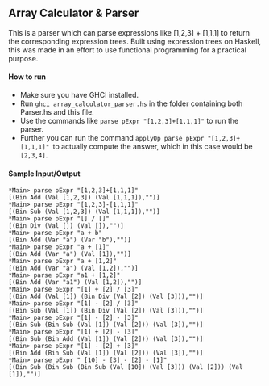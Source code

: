 ## Array Calculator & Parser
This is a parser which can parse expressions like [1,2,3] + [1,1,1] to return the corresponding expression trees. Built using expression trees on Haskell, this was made in an effort to use functional programming for a practical purpose.

#### How to run
- Make sure you have GHCI installed.
- Run `ghci array_calculator_parser.hs` in the folder containing both Parser.hs and this file.
- Use the commands like `parse pExpr "[1,2,3]+[1,1,1]"` to run the parser.
- Further you can run the command `applyOp parse pExpr "[1,2,3]+[1,1,1]" `to actually compute the answer, which in this case would be `[2,3,4]`.

#### Sample Input/Output
    *Main> parse pExpr "[1,2,3]+[1,1,1]"
    [(Bin Add (Val [1,2,3]) (Val [1,1,1]),"")]
    *Main> parse pExpr "[1,2,3]-[1,1,1]"
    [(Bin Sub (Val [1,2,3]) (Val [1,1,1]),"")]
    *Main> parse pExpr "[] / []"
    [(Bin Div (Val []) (Val []),"")]
    *Main> parse pExpr "a + b"
    [(Bin Add (Var "a") (Var "b"),"")]
    *Main> parse pExpr "a + [1]"
    [(Bin Add (Var "a") (Val [1]),"")]
    *Main> parse pExpr "a + [1,2]"
    [(Bin Add (Var "a") (Val [1,2]),"")]
    *Main> parse pExpr "a1 + [1,2]"
    [(Bin Add (Var "a1") (Val [1,2]),"")]
    *Main> parse pExpr "[1] + [2] / [3]"
    [(Bin Add (Val [1]) (Bin Div (Val [2]) (Val [3])),"")]
    *Main> parse pExpr "[1] - [2] / [3]"
    [(Bin Sub (Val [1]) (Bin Div (Val [2]) (Val [3])),"")]
    *Main> parse pExpr "[1] - [2] - [3]"
    [(Bin Sub (Bin Sub (Val [1]) (Val [2])) (Val [3]),"")]
    *Main> parse pExpr "[1] + [2] - [3]"
    [(Bin Sub (Bin Add (Val [1]) (Val [2])) (Val [3]),"")]
    *Main> parse pExpr "[1] - [2] + [3]"
    [(Bin Add (Bin Sub (Val [1]) (Val [2])) (Val [3]),"")]
    *Main> parse pExpr " [10] - [3] - [2] - [1]"
    [(Bin Sub (Bin Sub (Bin Sub (Val [10]) (Val [3])) (Val [2])) (Val [1]),"")]
